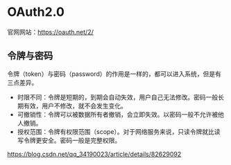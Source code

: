 # OAuth2.0

官网网站：https://oauth.net/2/

## 令牌与密码

令牌（token）与密码（password）的作用是一样的，都可以进入系统，但是有三点差异。

* 时限不同：令牌是短期的，到期会自动失效，用户自己无法修改。密码一般长期有效，用户不修改，就不会发生变化。
* 可撤销性：令牌可以被数据所有者撤销，会立即失效。以密码一般不允许被他人撤销。
* 授权范围：令牌有权限范围（scope）。对于网络服务来说，只读令牌就比读写令牌更安全。密码一般是完整权限。

https://blog.csdn.net/qq_34190023/article/details/82629092